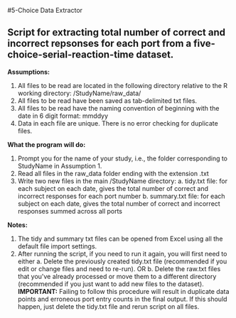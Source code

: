 #5-Choice Data Extractor
## Script for extracting total number of correct and incorrect repsonses for each port from a five-choice-serial-reaction-time dataset.

**Assumptions:**
1.  All files to be read are located in the following directory relative to the R working directory: /StudyName/raw_data/
2.  All files to be read have been saved as tab-delimited txt files.
3.  All files to be read have the naming convention of beginning with the date in 6 digit format: mmddyy
4.  Data in each file are unique. There is no error checking for duplicate files.

**What the program will do:**
1.  Prompt you for the name of your study, i.e., the folder corresponding to StudyName in Assumption 1.
2.  Read all files in the raw_data folder ending with the extension .txt
3.  Write two new files in the main /StudyName directory:
    a. tidy.txt file: for each subject on each date, gives the total number of correct and incorrect responses for each port number
    b. summary.txt file: for each subject on each date, gives the total number of correct and incorrect responses summed across all ports 

**Notes:**
1.  The tidy and summary txt files can be opened from Excel using all the default file import settings.
2.  After running the script, if you need to run it again, you will first need to either
    a. Delete the previously created tidy.txt file (recommended if you edit or change files and need to re-run).
    OR
    b. Delete the raw.txt files that you've already processed or move them to a different directory (recommended if you just want to add new files to the dataset).    
    **IMPORTANT:** Failing to follow this procedure will result in duplicate data points and erroneous port entry counts in the final output. If this should happen, just delete the tidy.txt file and rerun script on all files.